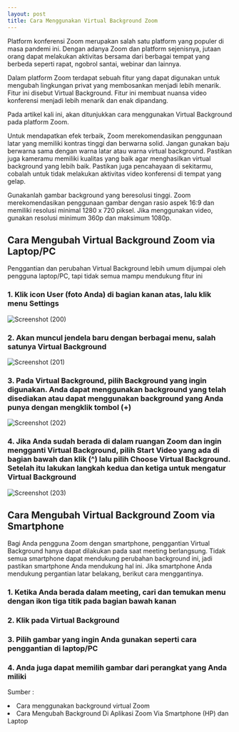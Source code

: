 ```yaml
---
layout: post
title: Cara Menggunakan Virtual Background Zoom
---
```


Platform konferensi Zoom merupakan salah satu platform yang populer di masa pandemi ini. Dengan adanya Zoom dan platform sejenisnya, jutaan orang dapat melakukan aktivitas bersama dari berbagai tempat yang berbeda seperti rapat, ngobrol santai, webinar dan lainnya.

Dalam platform Zoom terdapat sebuah fitur yang dapat digunakan untuk mengubah lingkungan privat yang membosankan menjadi lebih menarik. Fitur ini disebut Virtual Background. Fitur ini membuat nuansa video konferensi menjadi lebih menarik dan enak dipandang.

Pada artikel kali ini, akan ditunjukkan cara menggunakan Virtual Background pada platform Zoom.

Untuk mendapatkan efek terbaik, Zoom merekomendasikan penggunaan latar yang memiliki kontras tinggi dan berwarna solid. Jangan gunakan baju berwarna sama dengan warna latar atau warna virtual background. Pastikan juga kameramu memiliki kualitas yang baik agar menghasilkan virtual background yang lebih baik. Pastikan juga pencahayaan di sekitarmu, cobalah untuk tidak melakukan aktivitas video konferensi di tempat yang gelap.

Gunakanlah gambar background yang beresolusi tinggi. Zoom merekomendasikan penggunaan gambar dengan rasio aspek 16:9 dan memiliki resolusi minimal 1280 x 720 piksel. Jika menggunakan video, gunakan resolusi minimum 360p dan maksimum 1080p.

## Cara Mengubah Virtual Background Zoom via Laptop/PC

Penggantian dan perubahan Virtual Background lebih umum dijumpai oleh pengguna laptop/PC, tapi tidak semua mampu mendukung fitur ini

### 1. Klik icon User (foto Anda) di bagian kanan atas, lalu klik menu Settings

![Screenshot (200)](https://user-images.githubusercontent.com/60083946/92637031-83816180-f302-11ea-8b58-7bc67cc6aad7.png)


### 2. Akan muncul jendela baru dengan berbagai menu, salah satunya Virtual Background

![Screenshot (201)](https://user-images.githubusercontent.com/60083946/92637739-7749d400-f303-11ea-92ca-c125b9bf5f11.png)

### 3. Pada Virtual Background, pilih Background yang ingin digunakan. Anda dapat menggunakan background yang telah disediakan atau dapat menggunakan background yang Anda punya dengan mengklik tombol (+)

![Screenshot (202)](https://user-images.githubusercontent.com/60083946/92638354-57ff7680-f304-11ea-8935-626a63c597a3.png)

### 4. Jika Anda sudah berada di dalam ruangan Zoom dan ingin mengganti Virtual Background, pilih Start Video yang ada di bagian bawah dan klik (^) lalu pilih Choose Virtual Background. Setelah itu lakukan langkah kedua dan ketiga untuk mengatur Virtual Background

![Screenshot (203)](https://user-images.githubusercontent.com/60083946/92638901-3eaafa00-f305-11ea-9513-04b79ad55c7e.png)

## Cara Mengubah Virtual Background Zoom via Smartphone

Bagi Anda pengguna Zoom dengan smartphone, penggantian Virtual Background hanya dapat dilakukan pada saat meeting berlangsung. Tidak semua smartphone dapat mendukung perubahan background ini, jadi pastikan smartphone Anda mendukung hal ini. Jika smartphone Anda mendukung pergantian latar belakang, berikut cara menggantinya.

### 1. Ketika Anda berada dalam meeting, cari dan temukan menu dengan ikon tiga titik pada bagian bawah kanan
### 2. Klik pada Virtual Background
### 3. Pilih gambar yang ingin Anda gunakan seperti cara penggantian di laptop/PC
### 4. Anda juga dapat memilih gambar dari perangkat yang Anda miliki

Sumber :
<li href="https://www.canva.com/id_id/belajar/background-virtual-zoom/">Cara menggunakan background virtual Zoom</li>
<li href="https://idcloudhost.com/cara-mengubah-background-di-aplikasi-zoom-via-smartphone-hp-dan-laptop/">Cara Mengubah Background Di Aplikasi Zoom Via Smartphone (HP) dan Laptop</li>

